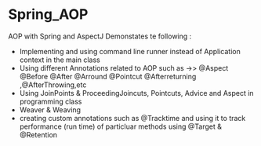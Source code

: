 # Spring_AOP
AOP with Spring and AspectJ
Demonstates te following :
* Implementing and using command line runner instead of  Application context in the main class
* Using different Annotations related to AOP such as ->>
@Aspect
@Before 
@After
@Arround
@Pointcut
@Afterreturning ,@AfterThrowing,etc
* Using JoinPoints & ProceedingJoincuts, Pointcuts, Advice and Aspect in programming class
* Weaver & Weaving
* creating custom annotations such as @Tracktime and using it to track performance (run time) of particluar methods using @Target & @Retention




